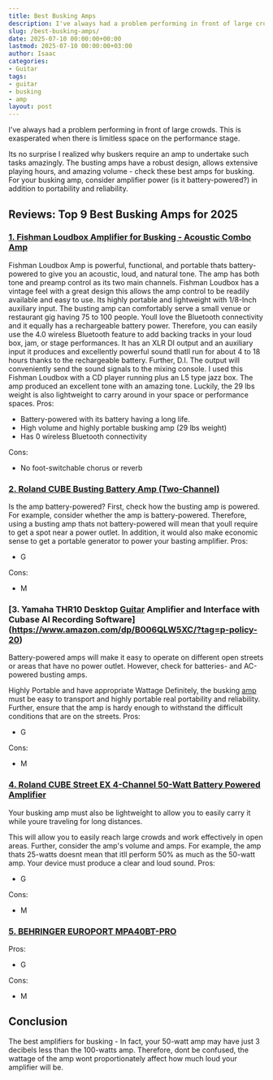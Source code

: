 ```yaml
---
title: Best Busking Amps
description: I've always had a problem performing in front of large crowds. This is exasperated when there is limitless space on the performance stage. Its no surprise I...
slug: /best-busking-amps/
date: 2025-07-10 00:00:00+00:00
lastmod: 2025-07-10 00:00:00+03:00
author: Isaac
categories:
- Guitar
tags:
- guitar
- busking
- amp
layout: post
---
```

I've always had a problem performing in front of large crowds. This is exasperated when there is limitless space on the performance stage.

Its no surprise I realized why buskers require an amp to undertake such tasks amazingly.
The busting amps have a robust design, allows extensive playing hours, and amazing volume - check these best amps for busking.
For your busking amp, consider amplifier power (is it battery-powered?) in addition to portability and reliability.
## Reviews: Top 9 Best Busking Amps for 2025
### [1. Fishman Loudbox Amplifier for Busking - Acoustic Combo Amp](https://www.amazon.com/dp/B077NN9TRM/?tag=p-policy-20)

Fishman Loudbox Amp is powerful, functional, and portable thats battery-powered to give you an acoustic, loud, and natural tone. The amp has both tone and preamp control as its two main channels.
Fishman Loudbox has a vintage feel with a great design  this allows the amp control to be readily available and easy to use. Its highly portable and lightweight with 1/8-Inch auxiliary input. The busting amp can comfortably serve a small venue or restaurant gig having 75 to 100 people.
Youll love the Bluetooth connectivity and it equally has a rechargeable battery power. Therefore, you can easily use the 4.0 wireless Bluetooth feature to add backing tracks in your loud box, jam, or stage performances.
It has an XLR DI output and an auxiliary input  it produces and excellently powerful sound thatll run for about 4 to 18 hours thanks to the rechargeable battery. Further, D.I. The output will conveniently send the sound signals to the mixing console.
I used this Fishman Loudbox with a CD player running plus an L5 type jazz box. The amp produced an excellent tone with an amazing tone. Luckily, the 29 lbs weight is also lightweight to carry around in your space or performance spaces.
Pros:
- Battery-powered  with its battery having a long life.
- High volume and highly portable busking amp (29 lbs weight)
- Has 0 wireless Bluetooth connectivity

Cons:
- No foot-switchable chorus or reverb

### [2. Roland CUBE Busting Battery Amp (Two-Channel)](https://www.amazon.com/dp/B000XALFYW/?tag=p-policy-20)
Is the amp battery-powered?
First, check how the busting amp is powered. For example, consider whether the amp is battery-powered.
Therefore, using a busting amp thats not battery-powered will mean that youll require to get a spot near a power outlet.
In addition, it would also make economic sense to get a portable generator to power your basting amplifier.
Pros:
- G

Cons:
- M

### [3. Yamaha THR10 Desktop [Guitar](https://pestpolicy.com/best-acoustic-guitar-under-1000/) Amplifier and Interface with Cubase AI Recording Software](https://www.amazon.com/dp/B006QLW5XC/?tag=p-policy-20)
Battery-powered amps will make it easy to operate on different open streets or areas that have no power outlet. However, check for batteries- and AC-powered busting amps.

Highly Portable and have appropriate Wattage
Definitely, the busking [amp](https://pestpolicy.com/best-bass-amps-for-beginners/) must be easy to transport and highly portable  real portability and reliability.
Further, ensure that the amp is hardy enough to withstand the difficult conditions that are on the streets.
Pros:
- G

Cons:
- M

### [4. Roland CUBE Street EX 4-Channel 50-Watt Battery Powered Amplifier](https://www.amazon.com/dp/B00JMU1RAG/?tag=p-policy-20)
Your busking amp must also be lightweight to allow you to easily carry it while youre traveling for long distances.

This will allow you to easily reach large crowds and work effectively in open areas.
Further, consider the amp's volume and amps.
For example, the amp thats 25-watts doesnt mean that itll perform 50% as much as the 50-watt amp. Your device must produce a clear and loud sound.
Pros:
- G

Cons:
- M

### [5. BEHRINGER EUROPORT MPA40BT-PRO](https://www.amazon.com/dp/B00ZTC56O4/?tag=p-policy-20)

Pros:
- G

Cons:
- M

## Conclusion
The best amplifiers for busking -
In fact, your 50-watt amp may have just 3 decibels less than the 100-watts amp. Therefore, dont be confused, the wattage of the amp wont proportionately affect how much loud your amplifier will be.